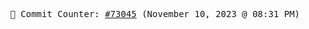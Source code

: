 <p align="center">
    <samp>
        📮 Commit Counter: <a href="https://github.com/Javascript-void0/Javascript-void0/commits/main">#73045</a> (November 10, 2023 @ 08:31 PM)
    </samp>
</p>